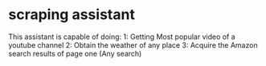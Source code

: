# scraping assistant

This assistant is capable of doing:
1: Getting Most popular video of a youtube channel
2: Obtain the weather of any place
3: Acquire the Amazon search results of page one (Any search)
